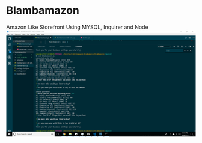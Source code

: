 # Blambamazon
Amazon Like Storefront Using MYSQL, Inquirer and Node
![Finished Customer Inquirer](/Screenshots/Finished.PNG)